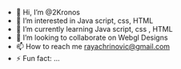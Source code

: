 - 👋 Hi, I’m @2Kronos
- 👀 I’m interested in Java script, css, HTML
- 🌱 I’m currently learning Java script, css , HTML
- 💞️ I’m looking to collaborate on Webgl Designs
- 📫 How to reach me rayachrinovic@gmail.com
- ⚡ Fun fact: ...

<!---
2Kronos/2Kronos is a ✨ special ✨ repository because its `README.md` (this file) appears on your GitHub profile.
You can click the Preview link to take a look at your changes.
--->
